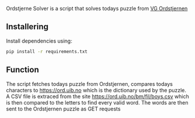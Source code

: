 Ordstjerne Solver is a script that solves todays puzzle from [VG Ordstjernen](https://www.vg.no/spill/ordstjernen)

## Installering
Install dependencies using:

``` sh
pip install -r requirements.txt
```

## Function
The script fetches todays puzzle from Ordstjernen, compares todays characters to https://ord.uib.no which is the dictionary used by the puzzle.
A CSV file is extraced from the site https://ord.uib.no/bm/fil/boys.csv which is then compared to the letters to find every valid word.
The words are then sent to the Ordstjernen puzzle as GET requests
